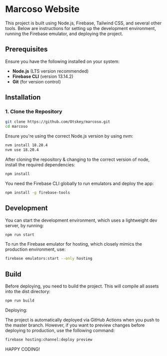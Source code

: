 # Marcoso Website

This project is built using Node.js, Firebase, Tailwind CSS, and several other tools. Below are instructions for setting up the development environment, running the Firebase emulator, and deploying the project.

## Prerequisites

Ensure you have the following installed on your system:

- **Node.js** (LTS version recommended)
- **Firebase CLI** (version 13.14.2)
- **Git** (for version control)

## Installation

### 1. Clone the Repository

```bash
git clone https://github.com/Otskey/marcoso.git
cd marcoso
```

Ensure you're using the correct Node.js version by using nvm:

```bash
nvm install 18.20.4
nvm use 18.20.4
```

After cloning the repository & changing to the correct version of node, install the required dependencies:

```bash
npm install
```

You need the Firebase CLI globally to run emulators and deploy the app:

```bash
npm install -g firebase-tools
```

## Development

You can start the development environment, which uses a lightweight dev server, by running:

```bash
npm run start
```

To run the Firebase emulator for hosting, which closely mimics the production environment, use:

```bash
firebase emulators:start --only hosting
```

## Build

Before deploying, you need to build the project. This will compile all assets into the dist directory:

```bash
npm run build
```

Deploying:

The project is automatically deployed via GitHub Actions when you push to the master branch. However, if you want to preview changes before deploying to production, use the following command:

```bash
firebase hosting:channel:deploy preview
```
HAPPY CODING! 
